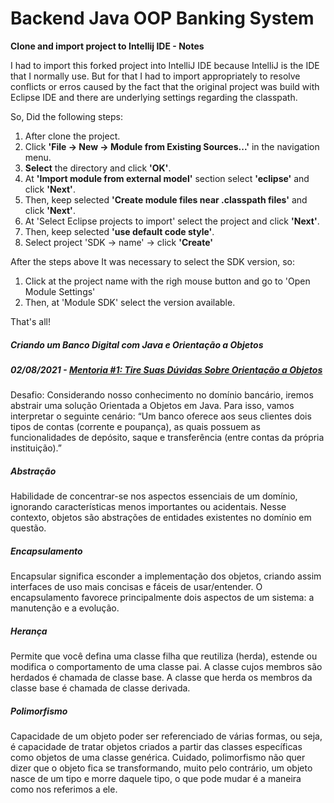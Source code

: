 # Backend Java OOP Banking System

**Clone and import project to Intellij IDE - Notes**

I had to import this forked project into IntelliJ IDE because IntelliJ is the IDE that I normally use.
But for that I had to import appropriately to resolve conflicts or erros caused by the fact that the original project was build
with Eclipse IDE and there are underlying settings regarding the classpath.

So, Did the following steps:
1. After clone the project.
2. Click **'File -> New -> Module from Existing Sources...'** in the navigation menu.
3. **Select** the directory and click **'OK'**.
4. At **'Import module from external model'** section select **'eclipse'** and click **'Next'**.
5. Then, keep selected **'Create module files near .classpath files'** and click **'Next'**.
6. At 'Select Eclipse projects to import' select the project and click **'Next'**.
7. Then, keep selected **'use default code style'**.
8. Select project 'SDK -> name' -> click **'Create'**

After the steps above It was necessary to select the SDK version, so:

1. Click at the project name with the righ mouse button and go to 'Open Module Settings'
2. Then, at 'Module SDK' select the version available.

That's all!


##### Criando um Banco Digital com Java e Orientação a Objetos

##### 02/08/2021 - [Mentoria #1: Tire Suas Dúvidas Sobre Orientação a Objetos](https://www.youtube.com/watch?v=YS6ouOhkyNI)

Desafio: Considerando nosso conhecimento no domínio bancário, iremos abstrair uma solução Orientada a Objetos em Java. Para isso, vamos interpretar o seguinte cenário:
“Um banco oferece aos seus clientes dois tipos de contas (corrente e poupança), as quais possuem as funcionalidades de depósito, saque e transferência (entre contas da própria instituição).”

##### Abstração
Habilidade de concentrar-se nos aspectos essenciais de um domínio, ignorando características menos importantes ou acidentais. Nesse contexto, objetos são abstrações de entidades existentes no domínio em questão.

##### Encapsulamento
Encapsular significa esconder a implementação dos objetos, criando assim interfaces de uso mais concisas e fáceis de usar/entender. O encapsulamento favorece principalmente dois aspectos de um sistema: a manutenção e a evolução.

##### Herança
Permite que você defina uma classe filha que reutiliza (herda), estende ou modifica o comportamento de uma classe pai. A classe cujos membros são herdados é chamada de classe base. A classe que herda os membros da classe base é chamada de classe derivada.

##### Polimorfismo
Capacidade de um objeto poder ser referenciado de várias formas, ou seja, é capacidade de tratar objetos criados a partir das classes específicas como objetos de uma classe genérica. Cuidado, polimorfismo não quer dizer que o objeto fica se transformando, muito pelo contrário, um objeto nasce de um tipo e morre daquele tipo, o que pode mudar é a maneira como nos referimos a ele.
